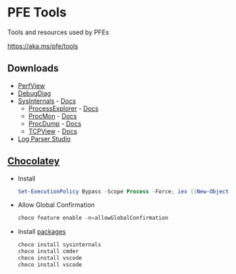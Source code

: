 # PFE Tools

Tools and resources used by PFEs

<https://aka.ms/pfe/tools>

## Downloads

* [PerfView](https://github.com/microsoft/perfview/releases)
* [DebugDiag](https://www.microsoft.com/en-us/download/details.aspx?id=49924)
* [SysInternals](https://download.sysinternals.com/files/SysinternalsSuite.zip) - [Docs](https://docs.microsoft.com/en-us/sysinternals/)
  * [ProcessExplorer](https://download.sysinternals.com/files/ProcessExplorer.zip) - [Docs](https://docs.microsoft.com/en-us/sysinternals/downloads/procexp)
  * [ProcMon](https://download.sysinternals.com/files/ProcMon.zip) - [Docs](https://docs.microsoft.com/en-us/sysinternals/downloads/procmon)
  * [ProcDump](https://download.sysinternals.com/files/ProcDump.zip) - [Docs](https://docs.microsoft.com/en-us/sysinternals/downloads/procdump)
  * [TCPView](https://download.sysinternals.com/files/TCPView.zip) - [Docs](https://docs.microsoft.com/en-us/sysinternals/downloads/tcpview)
* [Log Parser Studio](https://gallery.technet.microsoft.com/Log-Parser-Studio-cd458765)

## [Chocolatey](https://chocolatey.org/)

* Install

    ```powershell
    Set-ExecutionPolicy Bypass -Scope Process -Force; iex ((New-Object System.Net.WebClient).DownloadString('https://chocolatey.org/install.ps1'))
    ```

* Allow Global Confirmation

    ```powershell
    choco feature enable -n=allowGlobalConfirmation
    ```

* Install [packages](https://chocolatey.org/packages)

    ```powershell
    choco install sysinternals
    choco install cmder
    choco install vscode
    choco install vscode
    ```
